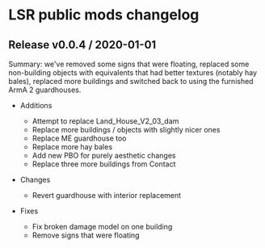 # LSR public mods changelog

## Release v0.0.4 / 2020-01-01

Summary: we've removed some signs that were floating, replaced some non-building objects with equivalents that had better textures (notably hay bales), replaced more buildings and switched back to using the furnished ArmA 2 guardhouses.

- Additions

    - Attempt to replace Land_House_V2_03_dam
    - Replace more buildings / objects with slightly nicer ones
    - Replace ME guardhouse too
    - Replace more hay bales
    - Add new PBO for purely aesthetic changes
    - Replace three more buildings from Contact

- Changes

    - Revert guardhouse with interior replacement

- Fixes
    - Fix broken damage model on one building
    - Remove signs that were floating
